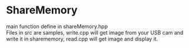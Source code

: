 # ShareMemory
main function define in shareMemory.hpp   
Files in src are samples, write.cpp will get image from your USB cam and write it in sharememory, read.cpp will get image and display it.
